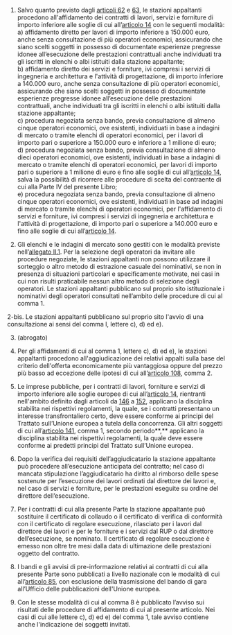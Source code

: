 1. Salvo quanto previsto dagli [articoli 62](/index.html?article=articolo-62&version=2) e [63](/index.html?article=articolo-63&version=2), le stazioni appaltanti procedono all'affidamento dei contratti di lavori, servizi e forniture di importo inferiore alle soglie di cui all’[articolo 14](/index.html?article=articolo-14&version=2) con le seguenti modalità:<br>a) affidamento diretto per lavori di importo inferiore a 150.000 euro, anche senza consultazione di più operatori economici, assicurando che siano scelti soggetti in possesso di documentate esperienze pregresse idonee all’esecuzione delle prestazioni contrattuali anche individuati tra gli iscritti in elenchi o albi istituiti dalla stazione appaltante;<br>b) affidamento diretto dei servizi e forniture, ivi compresi i servizi di ingegneria e architettura e l'attività di progettazione, di importo inferiore a 140.000 euro, anche senza consultazione di più operatori economici, assicurando che siano scelti soggetti in possesso di documentate esperienze pregresse idonee all’esecuzione delle prestazioni contrattuali, anche individuati tra gli iscritti in elenchi o albi istituiti dalla stazione appaltante;<br>c) procedura negoziata senza bando, previa consultazione di almeno cinque operatori economici, ove esistenti, individuati in base a indagini di mercato o tramite elenchi di operatori economici, per i lavori di importo pari o superiore a 150.000 euro e inferiore a 1 milione di euro;<br>d) procedura negoziata senza bando, previa consultazione di almeno dieci operatori economici, ove esistenti, individuati in base a indagini di mercato o tramite elenchi di operatori economici, per lavori di importo pari o superiore a 1 milione di euro e fino alle soglie di cui all’[articolo 14](/index.html?article=articolo-14&version=2), salva la possibilità di ricorrere alle procedure di scelta del contraente di cui alla Parte IV del presente Libro;<br>e) procedura negoziata senza bando, previa consultazione di almeno cinque operatori economici, ove esistenti, individuati in base ad indagini di mercato o tramite elenchi di operatori economici, per l'affidamento di servizi e forniture, ivi compresi i servizi di ingegneria e architettura e l'attività di progettazione, di importo pari o superiore a 140.000 euro e fino alle soglie di cui all’[articolo 14](/index.html?article=articolo-14&version=2).

2. Gli elenchi e le indagini di mercato sono gestiti con le modalità previste nell’[allegato II.1](/index.html?section=attachment-2-1&version=1). Per la selezione degli operatori da invitare alle procedure negoziate, le stazioni appaltanti non possono utilizzare il sorteggio o altro metodo di estrazione casuale dei nominativi, se non in presenza di situazioni particolari e specificamente motivate, nei casi in cui non risulti praticabile nessun altro metodo di selezione degli operatori. Le stazioni appaltanti pubblicano sul proprio sito istituzionale i nominativi degli operatori consultati nell’ambito delle procedure di cui al comma 1.

2-bis. Le stazioni appaltanti pubblicano sul proprio sito l'avvio di una consultazione ai sensi del comma l, lettere c), d) ed e). 

3. (abrogato)

4. Per gli affidamenti di cui al comma 1, lettere c), d) ed e), le stazioni appaltanti procedono all'aggiudicazione dei relativi appalti sulla base del criterio dell'offerta economicamente più vantaggiosa oppure del prezzo più basso ad eccezione delle ipotesi di cui all’[articolo 108](/index.html?article=articolo-108&version=1), comma 2. 

5. Le imprese pubbliche, per i contratti di lavori, forniture e servizi di importo inferiore alle soglie europee di cui all’[articolo 14](/index.html?article=articolo-14&version=2), rientranti nell'ambito definito dagli articoli da [146](/index.html?article=articolo-146&version=1) a [152](/index.html?article=articolo-152&version=1), applicano la disciplina stabilita nei rispettivi regolamenti, la quale, se i contratti presentano un interesse transfrontaliero certo, deve essere conforme ai principi del Trattato sull’Unione europea a tutela della concorrenza. Gli altri soggetti di cui all’[articolo 141](/index.html?article=articolo-141&version=2), comma 1, secondo periodo**,** applicano la disciplina stabilita nei rispettivi regolamenti, la quale deve essere conforme ai predetti principi del Trattato sull’Unione europea. 

6. Dopo la verifica dei requisiti dell’aggiudicatario la stazione appaltante può procedere all’esecuzione anticipata del contratto; nel caso di mancata stipulazione l’aggiudicatario ha diritto al rimborso delle spese sostenute per l’esecuzione dei lavori ordinati dal direttore dei lavori e, nel caso di servizi e forniture, per le prestazioni eseguite su ordine del direttore dell’esecuzione. 

7. Per i contratti di cui alla presente Parte la stazione appaltante può sostituire il certificato di collaudo o il certificato di verifica di conformità con il certificato di regolare esecuzione, rilasciato per i lavori dal direttore dei lavori e per le forniture e i servizi dal RUP o dal direttore dell’esecuzione, se nominato. Il certificato di regolare esecuzione è emesso non oltre tre mesi dalla data di ultimazione delle prestazioni oggetto del contratto.

8. I bandi e gli avvisi di pre-informazione relativi ai contratti di cui alla presente Parte sono pubblicati a livello nazionale con le modalità di cui all’[articolo 85](/index.html?article=articolo-85&version=1), con esclusione della trasmissione del bando di gara all’Ufficio delle pubblicazioni dell'Unione europea.

9. Con le stesse modalità di cui al comma 8 è pubblicato l’avviso sui risultati delle procedure di affidamento di cui al presente articolo. Nei casi di cui alle lettere c), d) ed e) del comma 1, tale avviso contiene anche l'indicazione dei soggetti invitati.